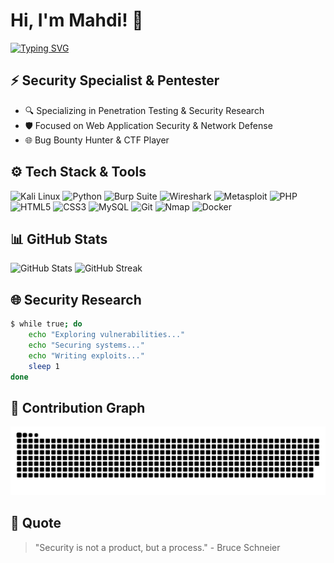 <div align="left">

# Hi, I'm Mahdi! 👋

[![Typing SVG](https://readme-typing-svg.demolab.com?font=Press+Start+2P&size=30&duration=4000&pause=1000&color=0066FF&center=true&width=1000&height=100&lines=+Welcome+to+my+Security+Research+Lab)](https://git.io/typing-svg)

## ⚡ Security Specialist & Pentester

- 🔍 Specializing in Penetration Testing & Security Research
- 🛡️ Focused on Web Application Security & Network Defense
- 🌐 Bug Bounty Hunter & CTF Player

## ⚙️ Tech Stack & Tools

![Kali Linux](https://img.shields.io/badge/Kali_Linux-557C94?style=for-the-badge&logo=kali-linux&logoColor=white)
![Python](https://img.shields.io/badge/Python-3776AB?style=for-the-badge&logo=python&logoColor=white)
![Burp Suite](https://img.shields.io/badge/Burp_Suite-004880?style=for-the-badge&logo=hackthebox&logoColor=white)
![Wireshark](https://img.shields.io/badge/Wireshark-1679A7?style=for-the-badge&logo=wireshark&logoColor=white)
![Metasploit](https://img.shields.io/badge/Metasploit-2744A6?style=for-the-badge&logo=metasploit&logoColor=white)
![PHP](https://img.shields.io/badge/PHP-2744A6?style=for-the-badge&logo=php&logoColor=white)
![HTML5](https://img.shields.io/badge/HTML5-0066FF?style=for-the-badge&logo=html5&logoColor=white)
![CSS3](https://img.shields.io/badge/CSS3-0099FF?style=for-the-badge&logo=css3&logoColor=white)
![MySQL](https://img.shields.io/badge/MySQL-003B8E?style=for-the-badge&logo=mysql&logoColor=white)
![Git](https://img.shields.io/badge/Git-004880?style=for-the-badge&logo=git&logoColor=white)
![Nmap](https://img.shields.io/badge/Nmap-004099?style=for-the-badge&logo=windowsterminal&logoColor=white)
![Docker](https://img.shields.io/badge/Docker-0066CC?style=for-the-badge&logo=docker&logoColor=white)

## 📊 GitHub Stats

<img src="https://github-readme-stats.vercel.app/api?username=th3onu5&show_icons=true&theme=tokyonight&hide_border=true&bg_color=0D1117&title_color=0066FF&icon_color=0066FF&text_color=0066FF&border_color=0066FF" width="48%" alt="GitHub Stats">

<img src="https://github-readme-streak-stats.herokuapp.com/?user=th3onu5&theme=tokyonight&hide_border=true&background=0D1117&ring=0066FF&fire=0066FF&currStreakLabel=0066FF" width="48%" alt="GitHub Streak">

## 🌐 Security Research

```bash
$ while true; do
    echo "Exploring vulnerabilities..."
    echo "Securing systems..."
    echo "Writing exploits..."
    sleep 1
done
```

## 🐍 Contribution Graph
![Snake animation](https://raw.githubusercontent.com/platane/platane/output/github-contribution-grid-snake-dark.svg)

## 💭 Quote
> "Security is not a product, but a process." - Bruce Schneier

</div>
